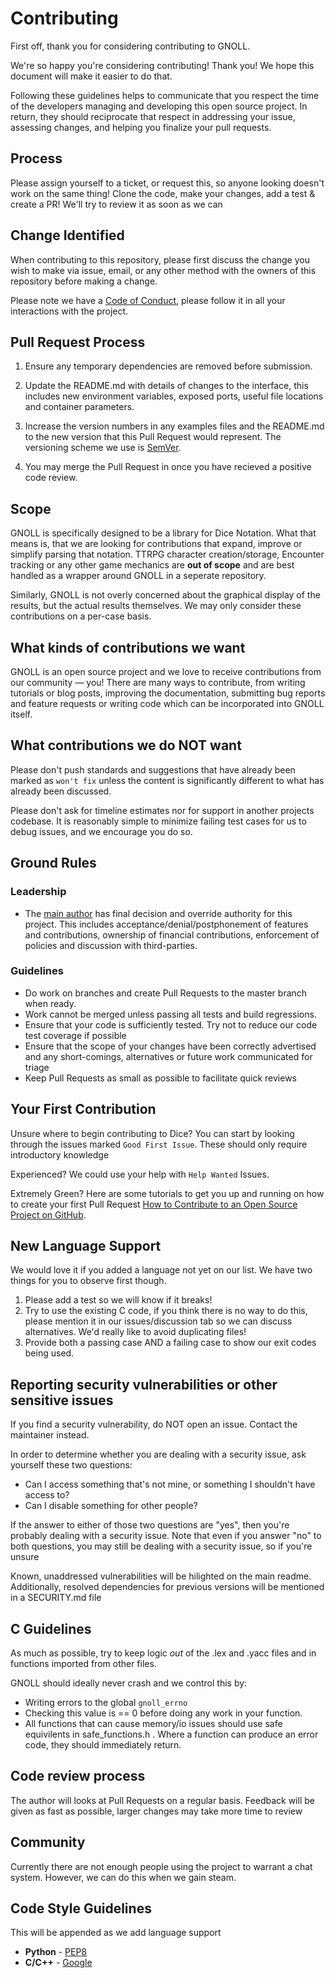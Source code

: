 # Contributing

First off, thank you for considering contributing to GNOLL.

We're so happy you're considering contributing! Thank you! We hope this document will make it easier to do that.

Following these guidelines helps to communicate that you respect the time of the developers managing and developing this open source project. In return, they should reciprocate that respect in addressing your issue, assessing changes, and helping you finalize your pull requests.

## Process
Please assign yourself to a ticket, or request this, so anyone looking doesn't work on the same thing! Clone the code, make your changes, add a test & create a PR! We'll try to review it as soon as we can

## Change Identified

When contributing to this repository, please first discuss the change you wish to make via issue,
email, or any other method with the owners of this repository before making a change. 

Please note we have a [Code of Conduct](CODE_OF_CONDUCT.md), please follow it in all your interactions with the project.

## Pull Request Process

 1. Ensure any temporary dependencies are removed before submission.

 2. Update the README.md with details of changes to the interface, this includes new environment 
   variables, exposed ports, useful file locations and container parameters.

 3. Increase the version numbers in any examples files and the README.md to the new version that this
   Pull Request would represent. The versioning scheme we use is [SemVer](http://semver.org/).

 4. You may merge the Pull Request in once you have recieved a positive code review.

 ## Scope
GNOLL is specifically designed to be a library for Dice Notation. What that means is, that we are looking for contributions that expand, improve or simplify parsing that notation. TTRPG character creation/storage, Encounter tracking or any other game mechanics are **out of scope** and are best handled as a wrapper around GNOLL in a seperate repository.

Similarly, GNOLL is not overly concerned about the graphical display of the results, but the actual results themselves. We may only consider these contributions on a per-case basis.

## What kinds of contributions we want

GNOLL is an open source project and we love to receive contributions from our community — you! There are many ways to contribute, from writing tutorials or blog posts, improving the documentation, submitting bug reports and feature requests or writing code which can be incorporated into GNOLL itself.

## What contributions we do NOT want

Please don't push standards and suggestions that have already been marked as `won't fix` unless the content is significantly different to what has already been discussed.

Please don't ask for timeline estimates nor for support in another projects codebase. It is reasonably simple to minimize failing test cases for us to debug issues, and we encourage you do so.

## Ground Rules

### Leadership
 * The [main author](https://github.com/ianfhunter/) has final decision and override authority for this project. This includes acceptance/denial/postphonement of features and contributions, ownership of financial contributions, enforcement of policies and discussion with third-parties. 

### Guidelines
 * Do work on branches and create Pull Requests to the master branch when ready.
 * Work cannot be merged unless passing all tests and build regressions.
 * Ensure that your code is sufficiently tested. Try not to reduce our code test coverage if possible
 * Ensure that the scope of your changes have been correctly advertised and any short-comings, alternatives or future work communicated for triage
 * Keep Pull Requests as small as possible to facilitate quick reviews

## Your First Contribution

Unsure where to begin contributing to Dice? You can start by looking through the issues marked `Good First Issue`. These should only require introductory knowledge

Experienced? We could use your help with `Help Wanted` Issues.

Extremely Green? Here are some tutorials to get you up and running on how to create your first Pull Request [How to Contribute to an Open Source Project on GitHub](https://egghead.io/series/how-to-contribute-to-an-open-source-project-on-github).

## New Language Support
We would love it if you added a language not yet on our list. We have two things for you to observe first though.

 1. Please add a test so we will know if it breaks!
 2. Try to use the existing C code, if you think there is no way to do this, please mention it in our issues/discussion tab so we can discuss alternatives. We'd really like to avoid duplicating files!
 3. Provide both a passing case AND a failing case to show our exit codes being used.

## Reporting security vulnerabilities or other sensitive issues

If you find a security vulnerability, do NOT open an issue. Contact the maintainer instead.

In order to determine whether you are dealing with a security issue, ask yourself these two questions:
  * Can I access something that's not mine, or something I shouldn't have access to?
  * Can I disable something for other people?

If the answer to either of those two questions are "yes", then you're probably dealing with a security issue. Note that even if you answer "no" to both questions, you may still be dealing with a security issue, so if you're unsure

Known, unaddressed vulnerabilities will be hilighted on the main readme. Additionally, resolved dependencies for previous versions will be mentioned in a SECURITY.md file

## C Guidelines
As much as possible, try to keep logic *out* of the .lex and .yacc files and in functions imported from other files.

GNOLL should ideally never crash and we control this by:

  * Writing errors to the global `gnoll_errno`
  * Checking this value is == 0 before doing any work in your function.
  * All functions that can cause memory/io issues should use safe equivilents in safe_functions.h . Where a function can produce an error code, they should immediately return.

## Code review process
The author will looks at Pull Requests on a regular basis. Feedback will be given as fast as possible, larger changes may take more time to review

## Community

Currently there are not enough people using the project to warrant a chat system. However, we can do this when we gain steam.

## Code Style Guidelines

This will be appended as we add language support

  * **Python** - [PEP8](https://www.python.org/dev/peps/pep-0008/)
  * **C/C++** - [Google](https://google.github.io/styleguide/cppguide.html)
